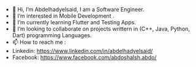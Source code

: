- 👋 Hi, I’m Abdelhadyelsaid, I am a Software Engineer.
- 👀 I’m interested in Mobile Development .
- 🌱 I’m currently learning Flutter and Testing Apps.
- 💞️ I’m looking to collaborate on projects writtern in (C++, Java, Python, Dart) programming Languages.
- 📫 How to reach me :
- Linkedin: https://www.linkedin.com/in/abdelhadyelsaid/
- Facebook: https://www.facebook.com/abdoshalsh.abdo/

<!---
Abdelhadyelsaid/Abdelhadyelsaid is a ✨ special ✨ repository because its `README.md` (this file) appears on your GitHub profile.
You can click the Preview link to take a look at your changes.
--->
